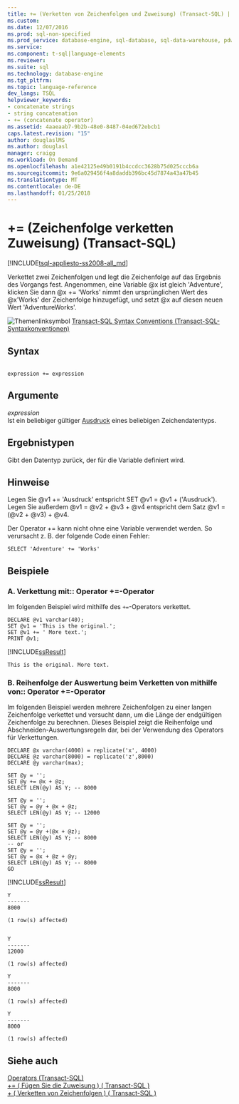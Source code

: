 ```yaml
---
title: += (Verketten von Zeichenfolgen und Zuweisung) (Transact-SQL) | Microsoft Docs
ms.custom: 
ms.date: 12/07/2016
ms.prod: sql-non-specified
ms.prod_service: database-engine, sql-database, sql-data-warehouse, pdw
ms.service: 
ms.component: t-sql|language-elements
ms.reviewer: 
ms.suite: sql
ms.technology: database-engine
ms.tgt_pltfrm: 
ms.topic: language-reference
dev_langs: TSQL
helpviewer_keywords:
- concatenate strings
- string concatenation
- += (concatenate operator)
ms.assetid: 4aaeaab7-9b2b-48e0-8487-04ed672ebcb1
caps.latest.revision: "15"
author: douglaslMS
ms.author: douglasl
manager: craigg
ms.workload: On Demand
ms.openlocfilehash: a1e42125e49b0191b4ccdcc3628b75d025cccb6a
ms.sourcegitcommit: 9e6a029456f4a8daddb396bc45d7874a43a47b45
ms.translationtype: MT
ms.contentlocale: de-DE
ms.lasthandoff: 01/25/2018
---
```

# <a name="-string-concatenation-assignment-transact-sql"></a>+= (Zeichenfolge verketten Zuweisung) (Transact-SQL)
[!INCLUDE[tsql-appliesto-ss2008-all_md](../../includes/tsql-appliesto-ss2008-all-md.md)]

  Verkettet zwei Zeichenfolgen und legt die Zeichenfolge auf das Ergebnis des Vorgangs fest. Angenommen, eine Variable @x ist gleich 'Adventure', klicken Sie dann @x += 'Works' nimmt den ursprünglichen Wert des @x'Works' der Zeichenfolge hinzugefügt, und setzt @x auf diesen neuen Wert 'AdventureWorks'.  
  
 ![Themenlinksymbol](../../database-engine/configure-windows/media/topic-link.gif "Topic link icon") [Transact-SQL Syntax Conventions (Transact-SQL-Syntaxkonventionen)](../../t-sql/language-elements/transact-sql-syntax-conventions-transact-sql.md)  
  
## <a name="syntax"></a>Syntax  
  
```  
  
expression += expression  
```  
  
## <a name="arguments"></a>Argumente  
 *expression*  
 Ist ein beliebiger gültiger [Ausdruck](../../t-sql/language-elements/expressions-transact-sql.md) eines beliebigen Zeichendatentyps.  
  
## <a name="result-types"></a>Ergebnistypen  
 Gibt den Datentyp zurück, der für die Variable definiert wird.  
  
## <a name="remarks"></a>Hinweise  
 Legen Sie @v1 += 'Ausdruck' entspricht SET @v1 = @v1 + ('Ausdruck'). Legen Sie außerdem @v1 = @v2 + @v3 + @v4 entspricht dem Satz @v1 = (@v2 + @v3) + @v4.  
  
 Der Operator += kann nicht ohne eine Variable verwendet werden. So verursacht z. B. der folgende Code einen Fehler:  
  
```  
SELECT 'Adventure' += 'Works'  
```  
  
## <a name="examples"></a>Beispiele  
### <a name="a-concatenation-using--operator"></a>A. Verkettung mit:: Operator +=-Operator
 Im folgenden Beispiel wird mithilfe des `+=`-Operators verkettet.  
  
```  
DECLARE @v1 varchar(40);  
SET @v1 = 'This is the original.';  
SET @v1 += ' More text.';  
PRINT @v1;  
```  
  
 [!INCLUDE[ssResult](../../includes/ssresult-md.md)]  
  
 `This is the original. More text.`  
  
### <a name="b-order-of-evaluation-while-concatenating-using--operator"></a>B. Reihenfolge der Auswertung beim Verketten von mithilfe von:: Operator +=-Operator
Im folgenden Beispiel werden mehrere Zeichenfolgen zu einer langen Zeichenfolge verkettet und versucht dann, um die Länge der endgültigen Zeichenfolge zu berechnen. Dieses Beispiel zeigt die Reihenfolge und Abschneiden-Auswertungsregeln dar, bei der Verwendung des Operators für Verkettungen. 

```
DECLARE @x varchar(4000) = replicate('x', 4000)
DECLARE @z varchar(8000) = replicate('z',8000)
DECLARE @y varchar(max);
 
SET @y = '';
SET @y += @x + @z;
SELECT LEN(@y) AS Y; -- 8000
 
SET @y = '';
SET @y = @y + @x + @z;
SELECT LEN(@y) AS Y; -- 12000
 
SET @y = '';
SET @y = @y +(@x + @z);
SELECT LEN(@y) AS Y; -- 8000
-- or
SET @y = '';
SET @y = @x + @z + @y;
SELECT LEN(@y) AS Y; -- 8000
GO
```
[!INCLUDE[ssResult](../../includes/ssresult-md.md)]  
  
 ```
 Y       
 ------- 
 8000 
  
 (1 row(s) affected) 
  
    
 Y       
 ------- 
 12000 
  
 (1 row(s) affected) 

 Y       
 ------- 
 8000 
  
 (1 row(s) affected) 
  
 Y       
 ------- 
 8000 
  
 (1 row(s) affected)
  ```   
   
## <a name="see-also"></a>Siehe auch  
 [Operators &#40;Transact-SQL&#41;](../../t-sql/language-elements/operators-transact-sql.md)   
 [+= &#40; Fügen Sie die Zuweisung &#41; &#40; Transact-SQL &#41;](../../t-sql/language-elements/add-equals-transact-sql.md)   
 [+ &#40; Verketten von Zeichenfolgen &#41; &#40; Transact-SQL &#41;](../../t-sql/language-elements/string-concatenation-transact-sql.md)  
  
  
